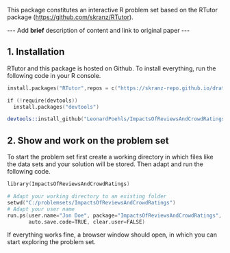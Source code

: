 This package constitutes an interactive R problem set based on the RTutor package (https://github.com/skranz/RTutor). 

--- Add **brief** description of content and link to original paper ---

## 1. Installation

RTutor and this package is hosted on Github. To install everything, run the following code in your R console.
```s
install.packages("RTutor",repos = c("https://skranz-repo.github.io/drat/",getOption("repos")))

if (!require(devtools))
  install.packages("devtools")

devtools::install_github("LeonardPoehls/ImpactsOfReviewsAndCrowdRatings")
```

## 2. Show and work on the problem set
To start the problem set first create a working directory in which files like the data sets and your solution will be stored. Then adapt and run the following code.
```s
library(ImpactsOfReviewsAndCrowdRatings)

# Adapt your working directory to an existing folder
setwd("C:/problemsets/ImpactsOfReviewsAndCrowdRatings")
# Adapt your user name
run.ps(user.name="Jon Doe", package="ImpactsOfReviewsAndCrowdRatings",
       auto.save.code=TRUE, clear.user=FALSE)
```
If everything works fine, a browser window should open, in which you can start exploring the problem set.
